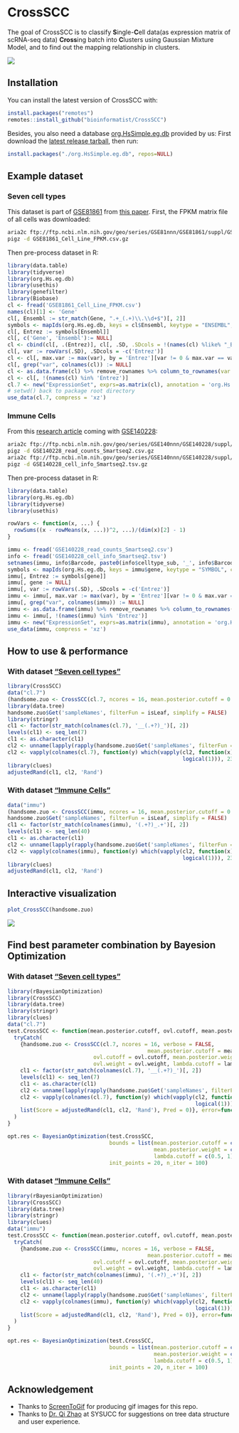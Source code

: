 
<!-- README.md is generated from README.Rmd. Please edit that file -->

# CrossSCC

The goal of CrossSCC is to classify **S**ingle-**C**ell data(as
expression matrix of scRNA-seq data) **Cross**ing batch into
**C**lusters using Gaussian Mixture Model, and to find out the mapping
relationship in clusters.

![](man/figures/readme.gif)

## Installation

You can install the latest version of CrossSCC with:

``` r
install.packages("remotes")
remotes::install_github("bioinformatist/CrossSCC")
```

Besides, you also need a database
[org.HsSimple.eg.db](https://github.com/bioinformatist/org.HsSimple.eg.db)
provided by us: First download the [latest release
tarball](https://github.com/bioinformatist/org.HsSimple.eg.db/releases),
then run:

``` r
install.packages("./org.HsSimple.eg.db", repos=NULL)
```

## Example dataset

### Seven cell types

This dataset is part of
[GSE81861](https://www.ncbi.nlm.nih.gov/geo/query/acc.cgi?acc=GSE81861)
from [this paper](https://www.nature.com/articles/ng.3818#accessions).
First, the FPKM matrix file of all cells was
downloaded:

``` bash
aria2c ftp://ftp.ncbi.nlm.nih.gov/geo/series/GSE81nnn/GSE81861/suppl/GSE81861_Cell_Line_FPKM.csv.gz
pigz -d GSE81861_Cell_Line_FPKM.csv.gz
```

Then pre-process dataset in R:

``` r
library(data.table)
library(tidyverse)
library(org.Hs.eg.db)
library(usethis)
library(genefilter)
library(Biobase)
cl <- fread('GSE81861_Cell_Line_FPKM.csv')
names(cl)[1] <- 'Gene'
cl[, Ensembl := str_match(Gene, ".+_(.+)\\.\\d+$")[, 2]]
symbols <- mapIds(org.Hs.eg.db, keys = cl$Ensembl, keytype = "ENSEMBL", column="ENTREZID", multiVals = 'first')
cl[, Entrez := symbols[Ensembl]]
cl[, c('Gene', 'Ensembl'):= NULL]
cl <- cbind(cl[, .(Entrez)], cl[, .SD, .SDcols = !(names(cl) %like% "_B2_")])
cl[, var := rowVars(.SD), .SDcols = -c('Entrez')]
cl <- cl[, max.var := max(var), by = 'Entrez'][var != 0 & max.var == var & !is.na(Entrez), ]
cl[, grep("var", colnames(cl)) := NULL]
cl <- as.data.frame(cl) %>% remove_rownames %>% column_to_rownames(var = "Entrez")
cl <- cl[, !(names(cl) %in% 'Entrez')]
cl.7 <- new("ExpressionSet", exprs=as.matrix(cl), annotation = 'org.Hs.eg.db')
# setwd() back to package root directory
use_data(cl.7, compress = 'xz')
```

### Immune Cells

From this [research article](https://doi.org/10.1016/j.cell.2019.10.003)
coming with
[GSE140228](https://www.ncbi.nlm.nih.gov/geo/query/acc.cgi?acc=GSE140228):

``` bash
aria2c ftp://ftp.ncbi.nlm.nih.gov/geo/series/GSE140nnn/GSE140228/suppl/GSE140228_read_counts_Smartseq2.csv.gz
pigz -d GSE140228_read_counts_Smartseq2.csv.gz
aria2c ftp://ftp.ncbi.nlm.nih.gov/geo/series/GSE140nnn/GSE140228/suppl/GSE140228_cell_info_Smartseq2.tsv.gz
pigz -d GSE140228_cell_info_Smartseq2.tsv.gz
```

Then pre-process dataset in R:

``` r
library(data.table)
library(org.Hs.eg.db)
library(tidyverse)
library(usethis)

rowVars <- function(x, ...) {
  rowSums((x - rowMeans(x, ...))^2, ...)/(dim(x)[2] - 1)
}

immu <- fread('GSE140228_read_counts_Smartseq2.csv')
info <- fread('GSE140228_cell_info_Smartseq2.tsv')
setnames(immu, info$Barcode, paste0(info$celltype_sub, '_', info$Barcode))
symbols <- mapIds(org.Hs.eg.db, keys = immu$gene, keytype = "SYMBOL", column="ENTREZID", multiVals = 'first')
immu[, Entrez := symbols[gene]]
immu[, gene := NULL]
immu[, var := rowVars(.SD), .SDcols = -c('Entrez')]
immu <- immu[, max.var := max(var), by = 'Entrez'][var != 0 & max.var == var & !is.na(Entrez), ]
immu[, grep("var", colnames(immu)) := NULL]
immu <- as.data.frame(immu) %>% remove_rownames %>% column_to_rownames(var = "Entrez")
immu <- immu[, !(names(immu) %in% 'Entrez')]
immu <- new("ExpressionSet", exprs=as.matrix(immu), annotation = 'org.Hs.eg.db')
use_data(immu, compress = 'xz')
```

## How to use & performance

### With dataset [“Seven cell types”](#seven-cell-types)

``` r
library(CrossSCC)
data("cl.7")
(handsome.zuo <- CrossSCC(cl.7, ncores = 16, mean.posterior.cutoff = 0.2814, ovl.cutoff = 0.1265, mean.posterior.weight = 1.0000, ovl.weight = 0.3586, lambda.cutoff = 0.9277, verbose = FALSE))
library(data.tree)
handsome.zuo$Get('sampleNames', filterFun = isLeaf, simplify = FALSE)
library(stringr)
cl1 <- factor(str_match(colnames(cl.7), '__(.+?)_')[, 2])
levels(cl1) <- seq_len(7)
cl1 <- as.character(cl1)
cl2 <- unname(lapply(rapply(handsome.zuo$Get('sampleNames', filterFun = isLeaf), enquote, how = 'unlist'), eval))
cl2 <- vapply(colnames(cl.7), function(y) which(vapply(cl2, function(x) y %in% x,
                                                       logical(1))), 2333, USE.NAMES = FALSE)
library(clues)
adjustedRand(cl1, cl2, 'Rand')
```

### With dataset [“Immune Cells”](#immune-Cells)

``` r
data("immu")
(handsome.zuo <- CrossSCC(immu, ncores = 16, mean.posterior.cutoff = 0.3475, ovl.cutoff = 0.2682, mean.posterior.weight = 0.0000, ovl.weight = 0.7094, lambda.cutoff = 0.8587))
handsome.zuo$Get('sampleNames', filterFun = isLeaf, simplify = FALSE)
cl1 <- factor(str_match(colnames(immu), '(.+?)_.+')[, 2])
levels(cl1) <- seq_len(40)
cl1 <- as.character(cl1)
cl2 <- unname(lapply(rapply(handsome.zuo$Get('sampleNames', filterFun = isLeaf), enquote, how = 'unlist'), eval))
cl2 <- vapply(colnames(immu), function(y) which(vapply(cl2, function(x) y %in% x,
                                                       logical(1))), 2333, USE.NAMES = FALSE)
library(clues)
adjustedRand(cl1, cl2, 'Rand')
```

## Interactive visualization

``` r
plot_CrossSCC(handsome.zuo)
```

![](man/figures/readme2.gif)

## Find best parameter combination by Bayesion Optimization

### With dataset [“Seven cell types”](#seven-cell-types)

``` r
library(rBayesianOptimization)
library(CrossSCC)
library(data.tree)
library(stringr)
library(clues)
data("cl.7")
test.CrossSCC <- function(mean.posterior.cutoff, ovl.cutoff, mean.posterior.weight, ovl.weight, lambda.cutoff) {
  tryCatch(
    {handsome.zuo <- CrossSCC(cl.7, ncores = 16, verbose = FALSE,
                                            mean.posterior.cutoff = mean.posterior.cutoff,
                           ovl.cutoff = ovl.cutoff, mean.posterior.weight = mean.posterior.weight,
                           ovl.weight = ovl.weight, lambda.cutoff = lambda.cutoff)
    cl1 <- factor(str_match(colnames(cl.7), '__(.+?)_')[, 2])
    levels(cl1) <- seq_len(7)
    cl1 <- as.character(cl1)
    cl2 <- unname(lapply(rapply(handsome.zuo$Get('sampleNames', filterFun = isLeaf), enquote, how = 'unlist'), eval))
    cl2 <- vapply(colnames(cl.7), function(y) which(vapply(cl2, function(x) y %in% x, 
                                                           logical(1))), 2333, USE.NAMES = FALSE)
    list(Score = adjustedRand(cl1, cl2, 'Rand'), Pred = 0)}, error=function(e) list(Score = 0, Pred = 0)
  )
}

opt.res <- BayesianOptimization(test.CrossSCC,
                                bounds = list(mean.posterior.cutoff = c(0, 0.5), ovl.cutoff = c(0, 0.5),
                                              mean.posterior.weight = c(0, 1), ovl.weight = c(0, 1),
                                              lambda.cutoff = c(0.5, 1)),
                                init_points = 20, n_iter = 100)
```

### With dataset [“Immune Cells”](#immune-Cells)

``` r
library(rBayesianOptimization)
library(CrossSCC)
library(data.tree)
library(stringr)
library(clues)
data("immu")
test.CrossSCC <- function(mean.posterior.cutoff, ovl.cutoff, mean.posterior.weight, ovl.weight, lambda.cutoff) {
  tryCatch(
    {handsome.zuo <- CrossSCC(immu, ncores = 16, verbose = FALSE,
                                            mean.posterior.cutoff = mean.posterior.cutoff,
                           ovl.cutoff = ovl.cutoff, mean.posterior.weight = mean.posterior.weight,
                           ovl.weight = ovl.weight, lambda.cutoff = lambda.cutoff)
    cl1 <- factor(str_match(colnames(immu), '(.+?)_.+')[, 2])
    levels(cl1) <- seq_len(40)
    cl1 <- as.character(cl1)
    cl2 <- unname(lapply(rapply(handsome.zuo$Get('sampleNames', filterFun = isLeaf), enquote, how = 'unlist'), eval))
    cl2 <- vapply(colnames(immu), function(y) which(vapply(cl2, function(x) y %in% x, 
                                                           logical(1))), 2333, USE.NAMES = FALSE)
    list(Score = adjustedRand(cl1, cl2, 'Rand'), Pred = 0)}, error=function(e) list(Score = 0, Pred = 0)
  )
}

opt.res <- BayesianOptimization(test.CrossSCC,
                                bounds = list(mean.posterior.cutoff = c(0, 0.5), ovl.cutoff = c(0, 0.5),
                                              mean.posterior.weight = c(0, 1), ovl.weight = c(0, 1),
                                              lambda.cutoff = c(0.5, 1)),
                                init_points = 20, n_iter = 100)
```

## Acknowledgement

  - Thanks to [ScreenToGif](https://github.com/NickeManarin/ScreenToGif)
    for producing gif images for this repo.
  - Thanks to [Dr. Qi Zhao](http://seqworld.com) at SYSUCC for
    suggestions on tree data structure and user experience.
